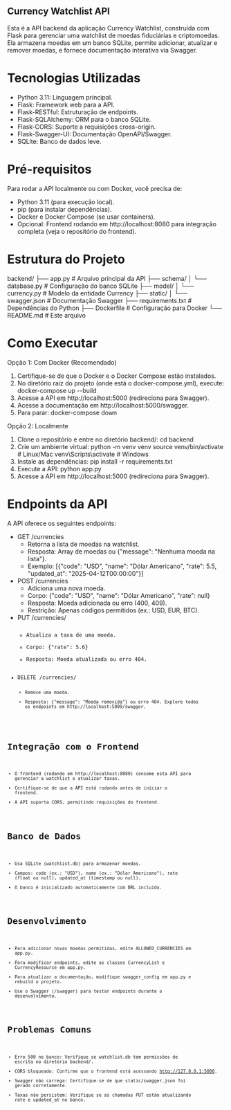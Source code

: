 ## Currency Watchlist API
Esta é a API backend da aplicação Currency Watchlist, construída com Flask para gerenciar uma watchlist de moedas fiduciárias e criptomoedas. Ela armazena moedas em um banco SQLite, permite adicionar, atualizar e remover moedas, e fornece documentação interativa via Swagger.

# Tecnologias Utilizadas
- Python 3.11: Linguagem principal.
- Flask: Framework web para a API.
- Flask-RESTful: Estruturação de endpoints.
- Flask-SQLAlchemy: ORM para o banco SQLite.
- Flask-CORS: Suporte a requisições cross-origin.
- Flask-Swagger-UI: Documentação OpenAPI/Swagger.
- SQLite: Banco de dados leve.

# Pré-requisitos
Para rodar a API localmente ou com Docker, você precisa de:
- Python 3.11 (para execução local).
- pip (para instalar dependências).
- Docker e Docker Compose (se usar containers).
- Opcional: Frontend rodando em http://localhost:8080 para integração completa (veja o repositório do frontend).

# Estrutura do Projeto
backend/
├── app.py            # Arquivo principal da API
├── schema/
│   └── database.py   # Configuração do banco SQLite
├── model/
│   └── currency.py   # Modelo da entidade Currency
├── static/
│   └── swagger.json  # Documentação Swagger
├── requirements.txt  # Dependências do Python
├── Dockerfile        # Configuração para Docker
└── README.md         # Este arquivo

# Como Executar
Opção 1: Com Docker (Recomendado)
1. Certifique-se de que o Docker e o Docker Compose estão instalados.
2. No diretório raiz do projeto (onde está o docker-compose.yml), execute:
docker-compose up --build
3. Acesse a API em http://localhost:5000 (redireciona para Swagger).
4. Acesse a documentação em http://localhost:5000/swagger.
5. Para parar:
docker-compose down

Opção 2: Localmente
1. Clone o repositório e entre no diretório backend/:
cd backend
2. Crie um ambiente virtual:
python -m venv venv
source venv/bin/activate  # Linux/Mac
venv\Scripts\activate     # Windows
3. Instale as dependências:
pip install -r requirements.txt
4. Execute a API:
python app.py
5. Acesse a API em http://localhost:5000 (redireciona para Swagger).

# Endpoints da API
A API oferece os seguintes endpoints:

- GET /currencies
  - Retorna a lista de moedas na watchlist.
  - Resposta: Array de moedas ou {"message": "Nenhuma moeda na lista"}.
  - Exemplo: [{"code": "USD", "name": "Dólar Americano", "rate": 5.5, "updated_at": "2025-04-12T00:00:00"}]
- POST /currencies
  - Adiciona uma nova moeda.
  - Corpo: {"code": "USD", "name": "Dólar Americano", "rate": null}
  - Resposta: Moeda adicionada ou erro (400, 409).
  - Restrição: Apenas códigos permitidos (ex.: USD, EUR, BTC).
- PUT /currencies/<code>
  - Atualiza a taxa de uma moeda.
  - Corpo: {"rate": 5.6}
  - Resposta: Moeda atualizada ou erro 404.
- DELETE /currencies/<code>
  - Remove uma moeda.
  - Resposta: {"message": "Moeda removida"} ou erro 404.
Explore todos os endpoints em http://localhost:5000/swagger.

# Integração com o Frontend
- O frontend (rodando em http://localhost:8080) consome esta API para gerenciar a watchlist e atualizar taxas.
- Certifique-se de que a API está rodando antes de iniciar o frontend.
- A API suporta CORS, permitindo requisições do frontend.

# Banco de Dados
- Usa SQLite (watchlist.db) para armazenar moedas.
- Campos: code (ex.: "USD"), name (ex.: "Dólar Americano"), rate (float ou null), updated_at (timestamp ou null).
- O banco é inicializado automaticamente com BRL incluído.

# Desenvolvimento
- Para adicionar novas moedas permitidas, edite ALLOWED_CURRENCIES em app.py.
- Para modificar endpoints, edite as classes CurrencyList e CurrencyResource em app.py.
- Para atualizar a documentação, modifique swagger_config em app.py e rebuild o projeto.
- Use o Swagger (/swagger) para testar endpoints durante o desenvolvimento.

# Problemas Comuns
- Erro 500 no banco: Verifique se watchlist.db tem permissões de escrita no diretório backend/.
- CORS bloqueado: Confirme que o frontend está acessando http://127.0.0.1:5000.
- Swagger não carrega: Certifique-se de que static/swagger.json foi gerado corretamente.
- Taxas não persistem: Verifique se as chamadas PUT estão atualizando rate e updated_at no banco.
